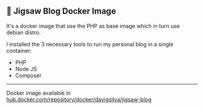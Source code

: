 ## 🧩 Jigsaw Blog Docker Image

It's a docker image that use the PHP as base image which in turn use debian distro.

I installed the 3 necessary tools to run my personal blog in a single container:

- PHP
- Node JS
- Composer

---

Docker image available in [hub.docker.com/repository/docker/davigsilva/jigsaw-blog](https://hub.docker.com/repository/docker/davigsilva/jigsaw-blog)
